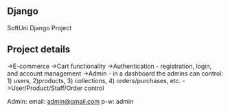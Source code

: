 ## Django
SoftUni Django Project

## Project details

->E-commerce
->Cart functionality
->Authentication - registration, login, and account management 
->Admin - in a dashboard the admins can control: 1) users, 2)products, 3) collections, 4) orders/purchases, etc.
->User/Product/Staff/Order control

Admin:
email: admin@gmail.com
p-w: admin


